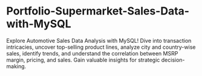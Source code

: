 # Portfolio-Supermarket-Sales-Data-with-MySQL
Explore Automotive Sales Data Analysis with MySQL! Dive into transaction intricacies, uncover top-selling product lines, analyze city and country-wise sales, identify trends, and understand the correlation between MSRP margin, pricing, and sales. Gain valuable insights for strategic decision-making.
